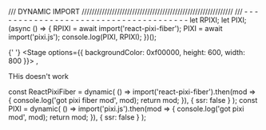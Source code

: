 /// DYNAMIC IMPORT ////////////////////////////////////////////////////////////
/// - - - - - - - - - - - - - - - - - - - - - - - - - - - - - - - - - - - - - -
let RPIXI;
let PIXI;
(async () => {
  RPIXI = await import('react-pixi-fiber');
  PIXI = await import('pixi.js');
  console.log(PIXI, RPIXI);
})();

{' '}
<Stage options={{ backgroundColor: 0xf00000, height: 600, width: 800 }}>
  <Sprite />
</Stage>
,



THis doesn't work

const ReactPixiFiber = dynamic(
    () =>
      import('react-pixi-fiber').then(mod => {
        console.log('got pixi fiber mod', mod);
        return mod;
      }),
    {
      ssr: false
    }
  );
  const PIXI = dynamic(
    () =>
      import('pixi.js').then(mod => {
        console.log('got pixi mod', mod);
        return mod;
      }),
    { ssr: false }
  );

  